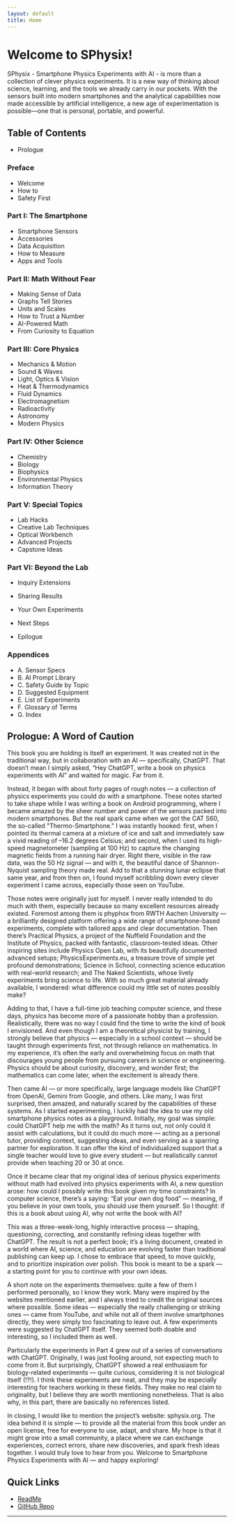 ```yaml
---
layout: default
title: Home
---
```


# Welcome to SPhysix!

SPhysix - Smartphone Physics Experiments with AI - is more than a collection of clever physics experiments. It is a new way of thinking about science, learning, and the tools we already carry in our pockets. With the sensors built into modern smartphones and the analytical capabilities now made accessible by artificial intelligence, a new age of experimentation is possible—one that is personal, portable, and powerful.

## Table of Contents

- Prologue

### Preface
- Welcome  
- How to  
- Safety First  

### Part I: The Smartphone
- Smartphone Sensors  
- Accessories  
- Data Acquisition  
- How to Measure  
- Apps and Tools  

### Part II: Math Without Fear
- Making Sense of Data  
- Graphs Tell Stories  
- Units and Scales  
- How to Trust a Number  
- AI-Powered Math  
- From Curiosity to Equation  

### Part III: Core Physics
- Mechanics & Motion  
- Sound & Waves  
- Light, Optics & Vision  
- Heat & Thermodynamics  
- Fluid Dynamics  
- Electromagnetism  
- Radioactivity  
- Astronomy  
- Modern Physics  

### Part IV: Other Science
- Chemistry  
- Biology  
- Biophysics  
- Environmental Physics  
- Information Theory  

### Part V: Special Topics
- Lab Hacks  
- Creative Lab Techniques  
- Optical Workbench  
- Advanced Projects  
- Capstone Ideas  

### Part VI: Beyond the Lab
- Inquiry Extensions  
- Sharing Results  
- Your Own Experiments  
- Next Steps  

- Epilogue

### Appendices
- A. Sensor Specs  
- B. AI Prompt Library  
- C. Safety Guide by Topic  
- D. Suggested Equipment  
- E. List of Experiments  
- F. Glossary of Terms  
- G. Index


## Prologue: A Word of Caution

This book you are holding is itself an experiment. It was created not in the traditional way, but in collaboration with an AI — specifically, ChatGPT. That doesn’t mean I simply asked, “Hey ChatGPT, write a book on physics experiments with AI” and waited for magic. Far from it.  

Instead, it began with about forty pages of rough notes — a collection of physics experiments you could do with a smartphone. These notes started to take shape while I was writing a book on Android programming, where I became amazed by the sheer number and power of the sensors packed into modern smartphones. But the real spark came when we got the CAT S60, the so-called "Thermo-Smartphone." I was instantly hooked: first, when I pointed its thermal camera at a mixture of ice and salt and immediately saw a vivid reading of –16.2 degrees Celsius; and second, when I used its high-speed magnetometer (sampling at 100 Hz) to capture the changing magnetic fields from a running hair dryer. Right there, visible in the raw data, was the 50 Hz signal — and with it, the beautiful dance of Shannon-Nyquist sampling theory made real. Add to that a stunning lunar eclipse that same year, and from then on, I found myself scribbling down every clever experiment I came across, especially those seen on YouTube.

Those notes were originally just for myself. I never really intended to do much with them, especially because so many excellent resources already existed. Foremost among them is phyphox from RWTH Aachen University — a brilliantly designed platform offering a wide range of smartphone-based experiments, complete with tailored apps and clear documentation. Then there’s Practical Physics, a project of the Nuffield Foundation and the Institute of Physics, packed with fantastic, classroom-tested ideas. Other inspiring sites include Physics Open Lab, with its beautifully documented advanced setups; PhysicsExperiments.eu, a treasure trove of simple yet profound demonstrations; Science in School, connecting science education with real-world research; and The Naked Scientists, whose lively experiments bring science to life. With so much great material already available, I wondered: what difference could my little set of notes possibly make?

Adding to that, I have a full-time job teaching computer science, and these days, physics has become more of a passionate hobby than a profession. Realistically, there was no way I could find the time to write the kind of book I envisioned. And even though I am a theoretical physicist by training, I strongly believe that physics — especially in a school context — should be taught through experiments first, not through reliance on mathematics. In my experience, it’s often the early and overwhelming focus on math that discourages young people from pursuing careers in science or engineering. Physics should be about curiosity, discovery, and wonder first; the mathematics can come later, when the excitement is already there.

Then came AI — or more specifically, large language models like ChatGPT from OpenAI, Gemini from Google, and others. Like many, I was first surprised, then amazed, and naturally scared by the capabilities of these systems. As I started experimenting, I luckily had the idea to use my old smartphone physics notes as a playground. Initially, my goal was simple: could ChatGPT help me with the math? As it turns out, not only could it assist with calculations, but it could do much more — acting as a personal tutor, providing context, suggesting ideas, and even serving as a sparring partner for exploration. It can offer the kind of individualized support that a single teacher would love to give every student — but realistically cannot provide when teaching 20 or 30 at once.

Once it became clear that my original idea of serious physics experiments without math had evolved into physics experiments with AI, a new question arose: how could I possibly write this book given my time constraints? In computer science, there’s a saying: “Eat your own dog food” — meaning, if you believe in your own tools, you should use them yourself. So I thought: if this is a book about using AI, why not write the book with AI?

This was a three-week-long, highly interactive process — shaping, questioning, correcting, and constantly refining ideas together with ChatGPT. The result is not a perfect book; it’s a living document, created in a world where AI, science, and education are evolving faster than traditional publishing can keep up. I chose to embrace that speed, to move quickly, and to prioritize inspiration over polish. This book is meant to be a spark — a starting point for you to continue with your own ideas.

A short note on the experiments themselves: quite a few of them I performed personally, so I know they work. Many were inspired by the websites mentioned earlier, and I always tried to credit the original sources where possible. Some ideas — especially the really challenging or striking ones — came from YouTube, and while not all of them involve smartphones directly, they were simply too fascinating to leave out. A few experiments were suggested by ChatGPT itself. They seemed both doable and interesting, so I included them as well.

Particularly the experiments in Part 4 grew out of a series of conversations with ChatGPT. Originally, I was just fooling around, not expecting much to come from it. But surprisingly, ChatGPT showed a real enthusiasm for biology-related experiments — quite curious, considering it is not biological itself (!?!). I think these experiments are neat, and they may be especially interesting for teachers working in these fields. They make no real claim to originality, but I believe they are worth mentioning nonetheless. That is also why, in this part, there are basically no references listed.

In closing, I would like to mention the project’s website: sphysix.org. The idea behind it is simple — to provide all the material from this book under an open license, free for everyone to use, adapt, and share. My hope is that it might grow into a small community, a place where we can exchange experiences, correct errors, share new discoveries, and spark fresh ideas together. I would truly love to hear from you. Welcome to Smartphone Physics Experiments with AI — and happy exploring!

## Quick Links

- [ReadMe](readme.md)
- [GitHub Repo](https://github.com/rplano/sphysix)

---
